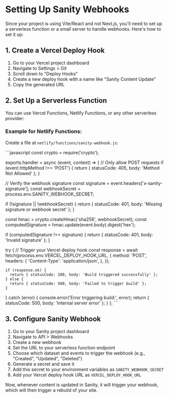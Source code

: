 # Setting Up Sanity Webhooks

Since your project is using Vite/React and not Next.js, you'll need to set up a serverless function or a small server to handle webhooks. Here's how to set it up:

## 1. Create a Vercel Deploy Hook

1. Go to your Vercel project dashboard
2. Navigate to Settings > Git
3. Scroll down to "Deploy Hooks"
4. Create a new deploy hook with a name like "Sanity Content Update"
5. Copy the generated URL

## 2. Set Up a Serverless Function

You can use Vercel Functions, Netlify Functions, or any other serverless provider:

### Example for Netlify Functions:

Create a file at `netlify/functions/sanity-webhook.js`:

\`\`\`javascript
const crypto = require('crypto');

exports.handler = async (event, context) => {
  // Only allow POST requests
  if (event.httpMethod !== 'POST') {
    return { statusCode: 405, body: 'Method Not Allowed' };
  }

  // Verify the webhook signature
  const signature = event.headers['x-sanity-signature'];
  const webhookSecret = process.env.SANITY_WEBHOOK_SECRET;
  
  if (!signature || !webhookSecret) {
    return { statusCode: 401, body: 'Missing signature or webhook secret' };
  }

  const hmac = crypto.createHmac('sha256', webhookSecret);
  const computedSignature = hmac.update(event.body).digest('hex');
  
  if (computedSignature !== signature) {
    return { statusCode: 401, body: 'Invalid signature' };
  }

  try {
    // Trigger your Vercel deploy hook
    const response = await fetch(process.env.VERCEL_DEPLOY_HOOK_URL, {
      method: 'POST',
      headers: {
        'Content-Type': 'application/json',
      },
    });

    if (response.ok) {
      return { statusCode: 200, body: 'Build triggered successfully' };
    } else {
      return { statusCode: 500, body: 'Failed to trigger build' };
    }
  } catch (error) {
    console.error('Error triggering build:', error);
    return { statusCode: 500, body: 'Internal server error' };
  }
};
\`\`\`

## 3. Configure Sanity Webhook

1. Go to your Sanity project dashboard
2. Navigate to API > Webhooks
3. Create a new webhook
4. Set the URL to your serverless function endpoint
5. Choose which dataset and events to trigger the webhook (e.g., "Created", "Updated", "Deleted")
6. Generate a secret and save it
7. Add this secret to your environment variables as `SANITY_WEBHOOK_SECRET`
8. Add your Vercel deploy hook URL as `VERCEL_DEPLOY_HOOK_URL`

Now, whenever content is updated in Sanity, it will trigger your webhook, which will then trigger a rebuild of your site.
